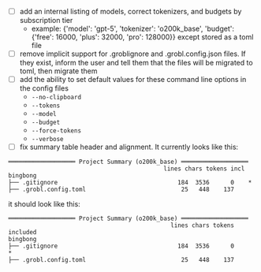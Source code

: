 - [ ] add an internal listing of models, correct tokenizers, and budgets by subscription tier
  - example: {'model': 'gpt-5', 'tokenizer': 'o200k_base', 'budget': {'free': 16000, 'plus': 32000, 'pro': 128000}} except stored as a toml file
- [ ] remove implicit support for .groblignore and .grobl.config.json files. If they exist, inform the user and tell them that the files will be migrated to toml, then migrate them
- [ ] add the ability to set default values for these command line options in the config files
  - `--no-clipboard`
  - `--tokens`
  - `--model`
  - `--budget`
  - `--force-tokens`
  - `--verbose`
- [ ] fix summary table header and alignment. It currently looks like this:
```
═══════════════════ Project Summary (o200k_base) ═══════════════════
                                            lines chars tokens incl
bingbong
├── .gitignore                                  184  3536      0    *
├── .grobl.config.toml                           25   448    137
```

it should look like this:
```
═══════════════════ Project Summary (o200k_base) ═══════════════════
                                              lines chars tokens included
bingbong
├── .gitignore                                  184  3536      0        *
├── .grobl.config.toml                           25   448    137
```

